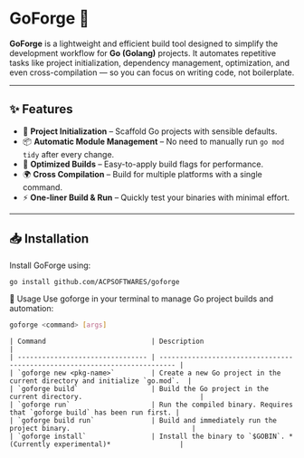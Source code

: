# GoForge 🚀

**GoForge** is a lightweight and efficient build tool designed to simplify the development workflow for **Go (Golang)** projects. It automates repetitive tasks like project initialization, dependency management, optimization, and even cross-compilation — so you can focus on writing code, not boilerplate.

---

## ✨ Features

- 🔧 **Project Initialization** – Scaffold Go projects with sensible defaults.
- 📦 **Automatic Module Management** – No need to manually run `go mod tidy` after every change.
- 🚀 **Optimized Builds** – Easy-to-apply build flags for performance.
- 🌍 **Cross Compilation** – Build for multiple platforms with a single command.
- ⚡ **One-liner Build & Run** – Quickly test your binaries with minimal effort.

---

## 📥 Installation

Install GoForge using:

`````bash
go install github.com/ACPSOFTWARES/goforge
`````

🚀 Usage
Use goforge in your terminal to manage Go project builds and automation:

````bash
goforge <command> [args]
````
`````
| Command                          | Description                                                                |
| -------------------------------- | -------------------------------------------------------------------------- |
| `goforge new <pkg-name>`         | Create a new Go project in the current directory and initialize `go.mod`.  |
| `goforge build`                  | Build the Go project in the current directory.                             |
| `goforge run`                    | Run the compiled binary. Requires that `goforge build` has been run first. |
| `goforge build run`              | Build and immediately run the project binary.                              |
| `goforge install`                | Install the binary to `$GOBIN`. *(Currently experimental)*                 |

`````
